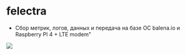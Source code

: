 # felectra

* Сбор метрик, логов, данных и передача на базе ОС balena.io и Raspberry PI 4 + LTE modem"

[![](https://balena.io/deploy.svg)](https://dashboard.balena-cloud.com/deploy?repoUrl=https://github.com/joyshmitz/felectra)
